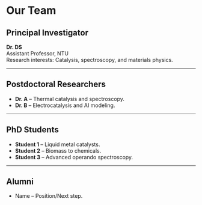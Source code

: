 # Our Team

## Principal Investigator
**Dr. DS**  
Assistant Professor, NTU  
Research interests: Catalysis, spectroscopy, and materials physics.

---

## Postdoctoral Researchers
- **Dr. A** – Thermal catalysis and spectroscopy.
- **Dr. B** – Electrocatalysis and AI modeling.

---

## PhD Students
- **Student 1** – Liquid metal catalysts.
- **Student 2** – Biomass to chemicals.
- **Student 3** – Advanced operando spectroscopy.

---

## Alumni
- Name – Position/Next step.
